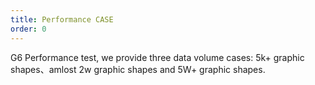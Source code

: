 ```yaml
---
title: Performance CASE
order: 0
---
```


G6 Performance test, we provide three data volume cases: 5k+ graphic shapes、amlost 2w graphic shapes and 5W+ graphic shapes.
